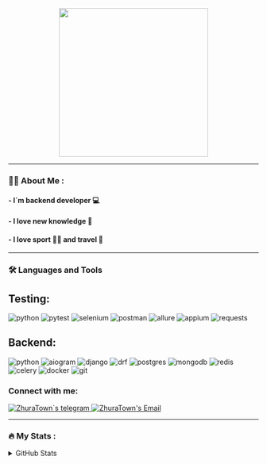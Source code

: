 
<div id="header" align="center">
  <img src="https://media.giphy.com/media/2IudUHdI075HL02Pkk/giphy.gif" width="300"/>
</div>

___

### :man_technologist: About Me :
#### - I`m backend developer 💻
#### - I love new knowledge 📖
#### - I love sport 🏊‍♂️ and travel 🛫
  
___

### :hammer_and_wrench: Languages and Tools
## Testing:
![python](https://img.shields.io/badge/python%20-%2314354C.svg?&style=for-the-badge&logo=python&logoColor)
![pytest](https://img.shields.io/badge/pytest%20-%2314354C.svg?&style=for-the-badge&logo=pytest&logoColor)
![selenium](https://img.shields.io/badge/selenium%20-%2314354C.svg?&style=for-the-badge&logo=selenium&logoColor)
![postman](https://img.shields.io/badge/postman%20-%2314354C.svg?&style=for-the-badge&logo=postman&logoColor)
![allure](https://img.shields.io/badge/allure%20-%2314354C.svg?&style=for-the-badge&logo=allure&logoColor)
![appium](https://img.shields.io/badge/appium%20-%2314354C.svg?&style=for-the-badge&logo=appium&logoColor)
![requests](https://img.shields.io/badge/requests%20-%2314354C.svg?&style=for-the-badge&logo=allure&logoColor)
## Backend:
![python](https://img.shields.io/badge/python%20-%2314354C.svg?&style=for-the-badge&logo=python&logoColor)
![aiogram](https://img.shields.io/badge/aiogram%20-%2314354C.svg?&style=for-the-badge&logo=aiogram&logoColor)
![django](https://img.shields.io/badge/django%20-%2314354C.svg?&style=for-the-badge&logo=django&logoColor)
![drf](https://img.shields.io/badge/drf%20-%2314354C.svg?&style=for-the-badge&logo=d&logoColor)
![postgres](https://img.shields.io/badge/postgres%20-%2314354C.svg?&style=for-the-badge&logo=postgresql&logoColor)
![mongodb](https://img.shields.io/badge/mongo%20-%2314354C.svg?&style=for-the-badge&logo=mongodb&logoColor)
![redis](https://img.shields.io/badge/redis%20-%2314354C.svg?&style=for-the-badge&logo=redis&logoColor)
![celery](https://img.shields.io/badge/celery%20-%2314354C.svg?&style=for-the-badge&logo=celery&logoColor)
![docker](https://img.shields.io/badge/docker%20-%2314354C.svg?&style=for-the-badge&logo=docker&logoColor)
![git](https://img.shields.io/badge/git%20-%2314354C.svg?&style=for-the-badge&logo=git&logoColor)


### Connect with me: &nbsp;
<a href="https://t.me/ZhuraTo">
  <img alt="ZhuraTown`s telegram" src="https://img.shields.io/badge/-Telegram-1A4730?style=flat-square&logo=Telegram" />
</a>
<a href="mailto: zhuratown@gmail.com">
  <img alt="ZhuraTown's Email" src="https://img.shields.io/badge/-E--mail-1A4730?style=flat-square&logo=Gmail&logoColor=white" />
</a>


___

### :fire: My Stats :
<details>
  <summary> GitHub Stats</summary>
  &nbsp;

[<img align="left" width="47%" alt="GitHub Stats" src="https://github-readme-streak-stats.herokuapp.com?user=zhuratown&theme=default&show_icons=true&count_private=true&hide_border=true&hide_title=true"/>](https://github.com/ZhuraTown#gh-light-mode-only)
[<img align="left" width="47%" alt="Top Languages" src="https://github-readme-stats.vercel.app/api/top-langs/?username=zhuratown&theme=default&show_icons=true&count_private=true&hide_border=true&title_color=454d57&layout=compact"/>](https://github.com/ZhuraTown#gh-light-mode-only)
[<img align="left" width="47%" alt="GitHub Stats" src="https://github-readme-streak-stats.herokuapp.com?user=zhuratown&theme=github_dark&&show_icons=true&count_private=true&hide_border=true&hide_title=true"/>](https://github.com/ZhuraTown#gh-dark-mode-only)
[<img align="left" width="47%" alt="Top Languages" src="https://github-readme-stats.vercel.app/api/top-langs/?username=zhuratown&theme=github_dark&show_icons=true&count_private=true&hide_border=true&title_color=454d57&layout=compact" />](https://github.com/ZhuraTown#gh-dark-mode-only)
</details>
